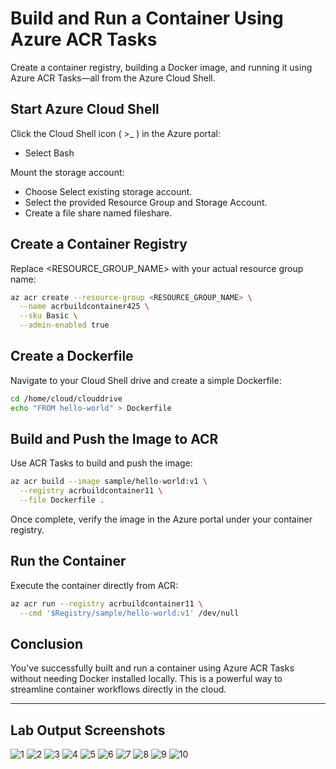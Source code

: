 # Build and Run a Container Using Azure ACR Tasks
Create a container registry, building a Docker image, and running it using Azure ACR Tasks—all from the Azure Cloud Shell.


## Start Azure Cloud Shell
Click the Cloud Shell icon ( >_ ) in the Azure portal:
- Select Bash

Mount the storage account:
- Choose Select existing storage account.
- Select the provided Resource Group and Storage Account.
- Create a file share named fileshare.

## Create a Container Registry
Replace <RESOURCE_GROUP_NAME> with your actual resource group name:

```bash
az acr create --resource-group <RESOURCE_GROUP_NAME> \
  --name acrbuildcontainer425 \
  --sku Basic \
  --admin-enabled true
```

## Create a Dockerfile
Navigate to your Cloud Shell drive and create a simple Dockerfile:

```bash
cd /home/cloud/clouddrive
echo "FROM hello-world" > Dockerfile
```

## Build and Push the Image to ACR
Use ACR Tasks to build and push the image:

```bash
az acr build --image sample/hello-world:v1 \
  --registry acrbuildcontainer11 \
  --file Dockerfile .
```
Once complete, verify the image in the Azure portal under your container registry.

## Run the Container
Execute the container directly from ACR:

```bash
az acr run --registry acrbuildcontainer11 \
  --cmd '$Registry/sample/hello-world:v1' /dev/null
```

## Conclusion
You've successfully built and run a container using Azure ACR Tasks without needing Docker installed locally. 
This is a powerful way to streamline container workflows directly in the cloud.

---

## Lab Output Screenshots

![1](https://github.com/user-attachments/assets/5fc409a8-c41b-412c-95f1-747470d065df)
![2](https://github.com/user-attachments/assets/fba8a4e1-42b6-41a3-9b6d-4edc27b92a6a)
![3](https://github.com/user-attachments/assets/3d17e339-60fd-4412-b463-e171b5b790c8)
![4](https://github.com/user-attachments/assets/e3dfbd72-da39-4e33-84d8-9f59a54a30f6)
![5](https://github.com/user-attachments/assets/0c98c47f-2032-4c24-ae1f-356688d803b5)
![6](https://github.com/user-attachments/assets/e1ec3a32-5e91-4398-8361-0abdd8b94e62)
![7](https://github.com/user-attachments/assets/0769e85a-d388-4840-a370-b0188f5bb244)
![8](https://github.com/user-attachments/assets/eca2e44c-df4c-4693-b880-3b0030c74816)
![9](https://github.com/user-attachments/assets/8f96b3eb-c25f-48e0-86ab-1f6921c9bce1)
![10](https://github.com/user-attachments/assets/485fc12f-c893-4f36-9e45-6e22bf18a4f4)

